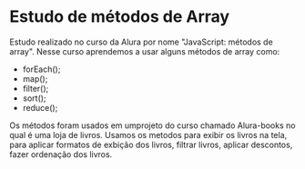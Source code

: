 # Estudo de métodos de Array 
Estudo realizado no curso da Alura por nome "JavaScript: métodos de array". Nesse curso aprendemos a usar alguns métodos de array como:

- forEach();
- map();
- filter();
- sort();
- reduce();

Os métodos foram usados em umprojeto do curso chamado Alura-books no qual é uma loja de livros. Usamos os metodos para exibir os livros na tela, para aplicar formatos de exbição dos livros, filtrar livros, aplicar descontos, fazer ordenação dos livros.